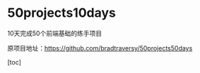 # 50projects10days
10天完成50个前端基础的练手项目

原项目地址：https://github.com/bradtraversy/50projects50days

[toc]
